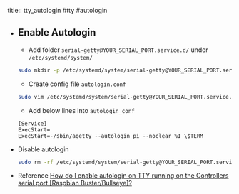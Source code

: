 title:: tty_autologin
#tty #autologin

- ## Enable Autologin
  * Add folder `serial-getty@YOUR_SERIAL_PORT.service.d/` under `/etc/systemd/system/`
  ```bash
  sudo mkdir -p /etc/systemd/system/serial-getty@YOUR_SERIAL_PORT.service.d/
  ```
  * Create config file `autologin.conf`
  ```bash
  sudo vim /etc/systemd/system/serial-getty@YOUR_SERIAL_PORT.service.d/autologin.conf
  ```
  * Add below lines into `autologin_conf`
  ```text
  [Service]
  ExecStart=
  ExecStart=-/sbin/agetty --autologin pi --noclear %I \$TERM
  ```
- Disable autologin
  ```bash
  sudo rm -rf /etc/systemd/system/serial-getty@YOUR_SERIAL_PORT.service.d/
  ```
- Reference
  [How do I enable autologin on TTY running on the Controllers serial port [Raspbian Buster/Bullseye]?](https://8086.support/content/23/110/en/how-do-i-enable-autologin-on-tty-running-on-the-controllers-serial-port-raspbian-buster_bullseye.html)